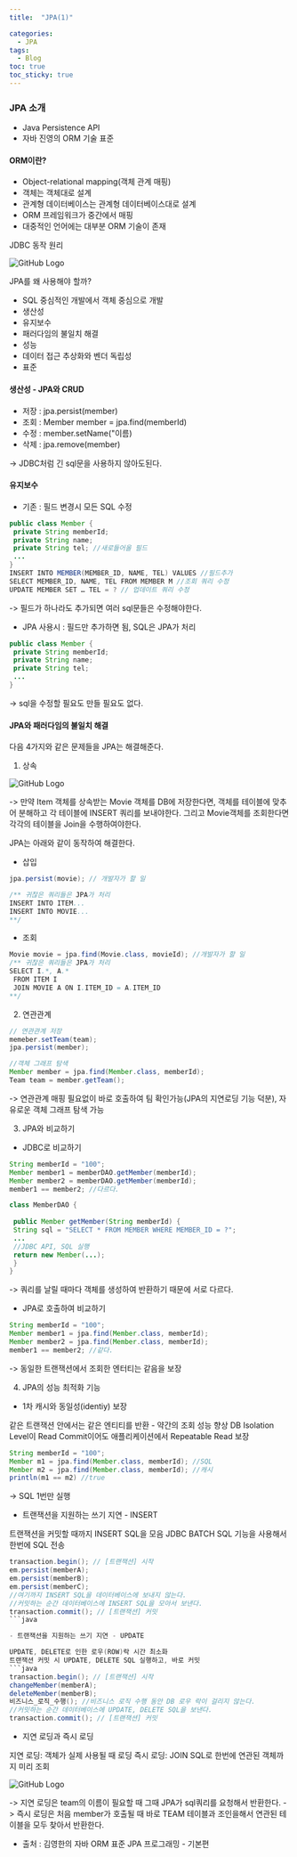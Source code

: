 ```yaml
---
title:  "JPA(1)"

categories:
  - JPA
tags:
  - Blog
toc: true
toc_sticky: true
---
```


### JPA 소개

- Java Persistence API
- 자바 진영의 ORM 기술 표준

#### ORM이란?

- Object-relational mapping(객체 관계 매핑)
- 객체는 객체대로 설계
- 관계형 데이터베이스는 관계형 데이터베이스대로 설계
- ORM 프레임워크가 중간에서 매핑
- 대중적인 언어에는 대부분 ORM 기술이 존재

JDBC 동작 원리

![GitHub Logo](/image/JPA동작원리.png)

JPA를 왜 사용해야 할까?

- SQL 중심적인 개발에서 객체 중심으로 개발
- 생산성
- 유지보수
- 패러다임의 불일치 해결
- 성능
- 데이터 접근 추상화와 벤더 독립성
- 표준

#### 생산성 - JPA와 CRUD

- 저장 : jpa.persist(member)
- 조회 : Member member = jpa.find(memberId)
- 수정 : member.setName("이름)
- 삭제 : jpa.remove(member)

-> JDBC처럼 긴 sql문을 사용하지 않아도된다.

#### 유지보수 

- 기존 : 필드 변경시 모든 SQL 수정
```java
public class Member {
 private String memberId;
 private String name;
 private String tel; //새로들어올 필드
 ...
}
INSERT INTO MEMBER(MEMBER_ID, NAME, TEL) VALUES //필드추가
SELECT MEMBER_ID, NAME, TEL FROM MEMBER M //조회 쿼리 수정
UPDATE MEMBER SET … TEL = ? // 업데이트 쿼리 수정

```
-> 필드가 하나라도 추가되면 여러 sql문들은 수정해야한다.

- JPA 사용시 : 필드만 추가하면 됨, SQL은 JPA가 처리

```java
public class Member {
 private String memberId;
 private String name;
 private String tel;
 ...
}
```
-> sql을 수정할 필요도 만들 필요도 없다.

#### JPA와 패러다임의 불일치 해결

다음 4가지와 같은 문제들을 JPA는 해결해준다.

1. 상속

![GitHub Logo](/image/jpa상속.png)

-> 만약 Item 객체를 상속받는 Movie 객체를 DB에 저장한다면, 객체를 테이블에 맞추어 분해하고 각 테이블에 INSERT 쿼리를 보내야한다. 그리고 Movie객체를 조회한다면 각각의 테이블을 Join을 수행하여야한다.

JPA는 아래와 같이 동작하여 해결한다.

- 삽입 

```java
jpa.persist(movie); // 개발자가 할 일

/** 귀찮은 쿼리들은 JPA가 처리
INSERT INTO ITEM...
INSERT INTO MOVIE...
**/

```
- 조회

```java
Movie movie = jpa.find(Movie.class, movieId); //개발자가 할 일
/** 귀찮은 쿼리들은 JPA가 처리
SELECT I.*, A.*
 FROM ITEM I
 JOIN MOVIE A ON I.ITEM_ID = A.ITEM_ID
**/
```

2. 연관관계

```java
// 연관관계 저장
memeber.setTeam(team);
jpa.persist(member);

//객체 그래프 탐색
Member member = jpa.find(Member.class, memberId);
Team team = member.getTeam();
```
-> 연관관계 매핑 필요없이 바로 호출하여 팀 확인가능(JPA의 지연로딩 기능 덕분), 자유로운 객체 그래프 탐색 가능

3. JPA와 비교하기

- JDBC로 비교하기
```java
String memberId = "100";
Member member1 = memberDAO.getMember(memberId);
Member member2 = memberDAO.getMember(memberId);
member1 == member2; //다르다.

class MemberDAO {
 
 public Member getMember(String memberId) {
 String sql = "SELECT * FROM MEMBER WHERE MEMBER_ID = ?";
 ...
 //JDBC API, SQL 실행
 return new Member(...);
 }
}

```
-> 쿼리를 날릴 때마다 객체를 생성하여 반환하기 때문에 서로 다르다.

- JPA로 호출하여 비교하기
```java
String memberId = "100";
Member member1 = jpa.find(Member.class, memberId);
Member member2 = jpa.find(Member.class, memberId);
member1 == member2; //같다.
```
-> 동일한 트랜잭션에서 조회한 엔터티는 같음을 보장

4. JPA의 성능 최적화 기능

- 1차 캐시와 동일성(identiy) 보장

같은 트랜잭션 안에서는 같은 엔티티를 반환 - 약간의 조회 성능 향상
DB Isolation Level이 Read Commit이어도 애플리케이션에서 Repeatable Read 보장
```java
String memberId = "100";
Member m1 = jpa.find(Member.class, memberId); //SQL
Member m2 = jpa.find(Member.class, memberId); //캐시
println(m1 == m2) //true
```
-> SQL 1번만 실행

- 트랜잭션을 지원하는 쓰기 지연 - INSERT

트랜잭션을 커밋할 때까지 INSERT SQL을 모음
JDBC BATCH SQL 기능을 사용해서 한번에 SQL 전송
```java
transaction.begin(); // [트랜잭션] 시작
em.persist(memberA);
em.persist(memberB);
em.persist(memberC);
//여기까지 INSERT SQL을 데이터베이스에 보내지 않는다.
//커밋하는 순간 데이터베이스에 INSERT SQL을 모아서 보낸다.
transaction.commit(); // [트랜잭션] 커밋
```java

- 트랜잭션을 지원하는 쓰기 지연 - UPDATE

UPDATE, DELETE로 인한 로우(ROW)락 시간 최소화
트랜잭션 커밋 시 UPDATE, DELETE SQL 실행하고, 바로 커밋
```java
transaction.begin(); // [트랜잭션] 시작
changeMember(memberA); 
deleteMember(memberB); 
비즈니스_로직_수행(); //비즈니스 로직 수행 동안 DB 로우 락이 걸리지 않는다. 
//커밋하는 순간 데이터베이스에 UPDATE, DELETE SQL을 보낸다.
transaction.commit(); // [트랜잭션] 커밋
```

- 지연 로딩과 즉시 로딩

지연 로딩: 객체가 실제 사용될 때 로딩
즉시 로딩: JOIN SQL로 한번에 연관된 객체까지 미리 조회

![GitHub Logo](/image/jpaLoading.png)

-> 지연 로딩은 team의 이름이 필요할 때 그때 JPA가 sql쿼리를 요청해서 반환한다.
-> 즉시 로딩은 처음 member가 호출될 때 바로 TEAM 테이블과 조인을해서 연관된 테이블을 모두 찾아서 반환한다.

- 출처 : 김영한의 자바 ORM 표준 JPA 프로그래밍 - 기본편